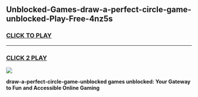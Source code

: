 
## Unblocked-Games-draw-a-perfect-circle-game-unblocked-Play-Free-4nz5s
<h3>
<a href="https://premium76.site?title=draw-a-perfect-circle-game-unblocked&ref=09A">CLICK TO PLAY</a></h3>
<hr>

<h3>
<a href="https://premium76.site?title=draw-a-perfect-circle-game-unblocked&ref=09A">CLICK 2 PLAY</a>
  
</h3>

<a href="https://premium76.site?title=draw-a-perfect-circle-game-unblocked&ref=09A"><img src="https://clearcache.store/games.png"></a>


**draw-a-perfect-circle-game-unblocked games unblocked: Your Gateway to Fun and Accessible Online Gaming**
